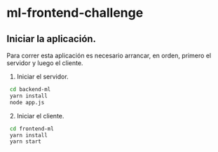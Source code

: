 # ml-frontend-challenge

## Iniciar la aplicación.

Para correr esta aplicación es necesario arrancar, en orden, primero el servidor y luego el cliente.

1. Iniciar el servidor.

```sh
 cd backend-ml
 yarn install
 node app.js
```

2. Iniciar el cliente.

```sh
 cd frontend-ml
 yarn install
 yarn start
```
